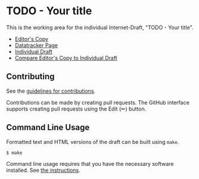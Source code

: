 # TODO - Your title

This is the working area for the individual Internet-Draft, "TODO - Your title".

* [Editor's Copy](https://boucadair.github.io/draft-boucadair-veloce-yang/#go.draft-boucadair-veloce-yang.html)
* [Datatracker Page](https://datatracker.ietf.org/doc/draft-boucadair-veloce-yang)
* [Individual Draft](https://datatracker.ietf.org/doc/html/draft-boucadair-veloce-yang)
* [Compare Editor's Copy to Individual Draft](https://boucadair.github.io/draft-boucadair-veloce-yang/#go.draft-boucadair-veloce-yang.diff)


## Contributing

See the
[guidelines for contributions](https://github.com/boucadair/draft-boucadair-veloce-yang/blob/main/CONTRIBUTING.md).

Contributions can be made by creating pull requests.
The GitHub interface supports creating pull requests using the Edit (✏) button.


## Command Line Usage

Formatted text and HTML versions of the draft can be built using `make`.

```sh
$ make
```

Command line usage requires that you have the necessary software installed.  See
[the instructions](https://github.com/martinthomson/i-d-template/blob/main/doc/SETUP.md).

